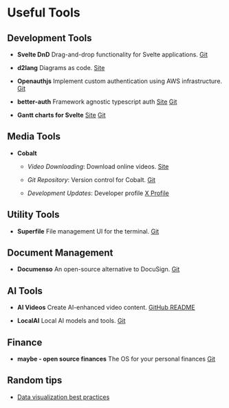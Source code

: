 # Useful Tools

## Development Tools

- **Svelte DnD**
  Drag-and-drop functionality for Svelte applications.
  [Git](https://github.com/thisuxhq/SvelteDnD)

- **d2lang**
  Diagrams as code.
  [Site](https://d2lang.com/)

- **Openauthjs**
  Implement custom authentication using AWS infrastructure.
  [Git](https://github.com/openauthjs/openauth)

- **better-auth**
  Framework agnostic typescript auth
  [Site](https://www.better-auth.com/)
  [Git](https://github.com/better-auth/better-auth/)

- **Gantt charts for Svelte**
  [Site](https://svar.dev/svelte/gantt/)
  [Git](https://github.com/svar-widgets/gantt)

## Media Tools

- **Cobalt**

  - _Video Downloading_: Download online videos.
    [Site](https://cobalt.tools)

  - _Git Repository_: Version control for Cobalt.
    [Git](https://github.com/imputnet/cobalt)

  - _Development Updates_: Developer profile
    [X Profile](https://x.com/imputnet)

## Utility Tools

- **Superfile**
  File management UI for the terminal.
  [Git](https://github.com/yorukot/superfile)

## Document Management

- **Documenso**
  An open-source alternative to DocuSign.
  [Git](https://github.com/documenso/documenso)

## AI Tools

- **AI Videos**
  Create AI-enhanced video content.
  [GitHub README](https://github.com/harry0703/MoneyPrinterTurbo/blob/main/README-en.md)

- **LocalAI**
  Local AI models and tools.
  [Git](https://github.com/mudler/LocalAI)

## Finance

- **maybe - open source finances**
  The OS for your personal finances
  [Git](https://github.com/maybe-finance/maybe)

## Random tips

- [Data visualization best practices](/tips/data-viz.jpg)
